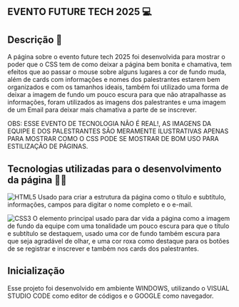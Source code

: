 ## EVENTO FUTURE TECH 2025 💻

## Descrição 📝
A página sobre o evento future tech 2025 foi desenvolvida para mostrar o poder que o CSS tem de como deixar a página bem bonita e chamativa, tem efeitos que ao passar o mouse sobre alguns lugares a cor de fundo muda, além de cards com informações 
e nomes dos palestrantes estarem bem organizados e com os tamanhos ideais, também foi utilizado uma forma de deixar a imagem de fundo um pouco escura para que não atrapalhasse as informações, foram utilizados as imagens dos palestrantes e
uma imagem de um Email para deixar mais chamativa a parte de se inscrever.

OBS: ESSE EVENTO DE TECNOLOGIA NÃO É REAL!, AS IMAGENS DA EQUIPE E DOS PALESTRANTES SÃO MERAMENTE ILUSTRATIVAS APENAS PARA MOSTRAR COMO O CSS PODE SE MOSTRAR DE BOM USO PARA ESTILIZAÇÃO DE PÁGINAS.

## Tecnologias utilizadas para o desenvolvimento da página 🧑‍💻

![HTML5](https://img.shields.io/badge/-HTML5-232323?style=flat&labelColor=E34F26&logo=html5&logoColor=ffffff) Usado para criar a estrutura da página como o título e subtítulo, informações, campos para digitar o nome completo e o e-mail.


![CSS3](https://img.shields.io/badge/-CSS3-232323?style=flat&labelColor=1572B6&logo=css3&logoColor=ffffff) O elemento principal usado para dar vida a página como a imagem de fundo da equipe com uma tonalidade um pouco escura para que o título e subtítulo se destaquem,
usado uma cor de fundo também escura para que seja agradável de olhar, e uma cor roxa como destaque para os botões de se registrar e inscrever e também nos cards dos palestrantes. 


## Inicialização 
Esse projeto foi desenvolvido em ambiente WINDOWS, utilizando o VISUAL STUDIO CODE como editor de códigos e o GOOGLE como navegador.

